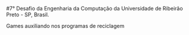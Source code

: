 #7° Desafio da Engenharia da Computação da Universidade de Ribeirão Preto - SP, Brasil. 

Games auxiliando nos programas de reciclagem
